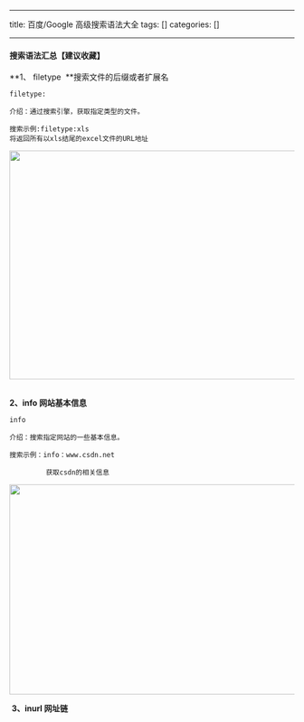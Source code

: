 
--- 
title:  百度/Google 高级搜索语法大全 
tags: []
categories: [] 

---
#### 搜索语法汇总【建议收藏】

>  
 **1、 filetype  **搜索文件的后缀或者扩展名 


```
filetype:

介绍：通过搜索引擎，获取指定类型的文件。

搜索示例:filetype:xls
将返回所有以xls结尾的excel文件的URL地址
```

<img alt="" height="405" src="https://img-blog.csdnimg.cn/20210623091019437.png?x-oss-process=image/watermark,type_ZmFuZ3poZW5naGVpdGk,shadow_10,text_aHR0cHM6Ly9ibG9nLmNzZG4ubmV0L3dlaXhpbl80MjM1MDIxMg==,size_16,color_FFFFFF,t_70" width="698">  



>  
 **2、info 网站基本信息** 


```
info

介绍：搜索指定网站的一些基本信息。

搜索示例：info：www.csdn.net

         获取csdn的相关信息

```

<img alt="" height="372" src="https://img-blog.csdnimg.cn/20210623090625548.png?x-oss-process=image/watermark,type_ZmFuZ3poZW5naGVpdGk,shadow_10,text_aHR0cHM6Ly9ibG9nLmNzZG4ubmV0L3dlaXhpbl80MjM1MDIxMg==,size_16,color_FFFFFF,t_70" width="668">



>  
  **3、inurl 网址链**

